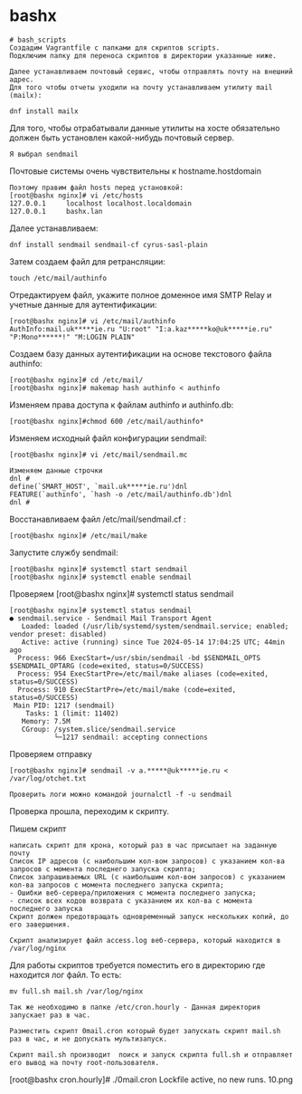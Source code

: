 # bashx
```
# bash_scripts
Создадим Vagrantfile c папками для скриптов scripts.
Подключим папку для переноса скриптов в директории указанные ниже.
```
```
Далее устанавливаем почтовый сервис, чтобы отправлять почту на внешний адрес.
Для того чтобы отчеты уходили на почту устанавливаем утилиту mail (mailx):
```
```
dnf install mailx
```
Для того, чтобы отрабатывали данные утилиты на хосте обязательно должен быть установлен какой-нибудь почтовый сервер.
```
Я выбрал sendmail
```
Почтовые системы очень чувствительны к hostname.hostdomain
```
Поэтому правим файл hosts перед установкой:
[root@bashx nginx]# vi /etc/hosts
127.0.0.1     localhost localhost.localdomain
127.0.0.1     bashx.lan
```
Далее устанавливаем:
```
dnf install sendmail sendmail-cf cyrus-sasl-plain
```
Затем создаем файл для ретрансляции:
```
touch /etc/mail/authinfo
```
Отредактируем файл, укажите полное доменное имя SMTP Relay и учетные данные для аутентификации:
```
[root@bashx nginx]# vi /etc/mail/authinfo
AuthInfo:mail.uk*****ie.ru "U:root" "I:a.kaz*****ko@uk*****ie.ru" "P:Mono******!" "M:LOGIN PLAIN"
```

Создаем базу данных аутентификации на основе текстового файла authinfo:
```
[root@bashx nginx]# cd /etc/mail/
[root@bashx nginx]# makemap hash authinfo < authinfo
```
Изменяем права доступа к файлам authinfo и authinfo.db:
```
[root@bashx nginx]#chmod 600 /etc/mail/authinfo*
```
Изменяем исходный файл конфигурации sendmail:
```
[root@bashx nginx]# vi /etc/mail/sendmail.mc
```
```
Изменяем данные строчки
dnl #
define(`SMART_HOST', `mail.uk*****ie.ru')dnl
FEATURE(`authinfo', `hash -o /etc/mail/authinfo.db')dnl
dnl #
```
Восстанавливаем файл /etc/mail/sendmail.cf :
```
[root@bashx nginx]# /etc/mail/make
```
Запустите службу sendmail:
```
[root@bashx nginx]# systemctl start sendmail
[root@bashx nginx]# systemctl enable sendmail
```
Проверяем
[root@bashx nginx]# systemctl status sendmail
```
[root@bashx nginx]# systemctl status sendmail
● sendmail.service - Sendmail Mail Transport Agent
   Loaded: loaded (/usr/lib/systemd/system/sendmail.service; enabled; vendor preset: disabled)
   Active: active (running) since Tue 2024-05-14 17:04:25 UTC; 44min ago
  Process: 966 ExecStart=/usr/sbin/sendmail -bd $SENDMAIL_OPTS $SENDMAIL_OPTARG (code=exited, status=0/SUCCESS)
  Process: 954 ExecStartPre=/etc/mail/make aliases (code=exited, status=0/SUCCESS)
  Process: 910 ExecStartPre=/etc/mail/make (code=exited, status=0/SUCCESS)
 Main PID: 1217 (sendmail)
    Tasks: 1 (limit: 11402)
   Memory: 7.5M
   CGroup: /system.slice/sendmail.service
           └─1217 sendmail: accepting connections
```
Проверяем отправку
```
[root@bashx nginx]# sendmail -v a.*****@uk*****ie.ru < /var/log/otchet.txt
```
```
Проверить логи можно командой journalctl -f -u sendmail
```
Проверка прошла, переходим к скрипту.


Пишем скрипт
```
написать скрипт для крона, который раз в час присылает на заданную почту
Список IP адресов (с наибольшим кол-вом запросов) с указанием кол-ва запросов c момента последнего запуска скрипта;
Список запрашиваемых URL (с наибольшим кол-вом запросов) с указанием кол-ва запросов c момента последнего запуска скрипта;
- Ошибки веб-сервера/приложения c момента последнего запуска;
- список всех кодов возврата с указанием их кол-ва с момента последнего запуска
Скрипт должен предотвращать одновременный запуск нескольких копий, до его завершения.
```
```
Скрипт анализирует файл access.log веб-сервера, который находится в /var/log/nginx
```
Для работы скриптов требуется поместить его в директорию где находится лог файл. То есть:
```
mv full.sh mail.sh /var/log/nginx
```
```
Так же необходимо в папке /etc/cron.hourly - Данная директория запускает раз в час.
```
```
Разместить скрипт 0mail.cron который будет запускать скрипт mail.sh раз в час, и не допускать мультизапуск.
```
```
Скрипт mail.sh производит  поиск и запуск скрипта full.sh и отправляет его вывод на почту root-пользователя.
```

[root@bashx cron.hourly]# ./0mail.cron
Lockfile active, no new runs.
10.png



